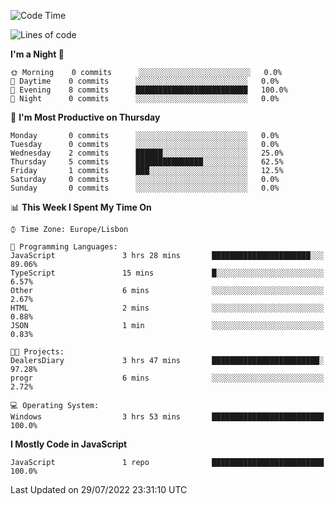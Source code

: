 <!--START_SECTION:waka-->
![Code Time](http://img.shields.io/badge/Code%20Time-3%20hrs%2053%20mins-blue)

![Lines of code](https://img.shields.io/badge/From%20Hello%20World%20I%27ve%20Written-30%20Thousand%20lines%20of%20code-blue)

**I'm a Night 🦉** 

```text
🌞 Morning    0 commits      ░░░░░░░░░░░░░░░░░░░░░░░░░   0.0% 
🌆 Daytime    0 commits      ░░░░░░░░░░░░░░░░░░░░░░░░░   0.0% 
🌃 Evening    8 commits      █████████████████████████   100.0% 
🌙 Night      0 commits      ░░░░░░░░░░░░░░░░░░░░░░░░░   0.0%

```
📅 **I'm Most Productive on Thursday** 

```text
Monday       0 commits      ░░░░░░░░░░░░░░░░░░░░░░░░░   0.0% 
Tuesday      0 commits      ░░░░░░░░░░░░░░░░░░░░░░░░░   0.0% 
Wednesday    2 commits      ██████░░░░░░░░░░░░░░░░░░░   25.0% 
Thursday     5 commits      ███████████████░░░░░░░░░░   62.5% 
Friday       1 commits      ███░░░░░░░░░░░░░░░░░░░░░░   12.5% 
Saturday     0 commits      ░░░░░░░░░░░░░░░░░░░░░░░░░   0.0% 
Sunday       0 commits      ░░░░░░░░░░░░░░░░░░░░░░░░░   0.0%

```


📊 **This Week I Spent My Time On** 

```text
⌚︎ Time Zone: Europe/Lisbon

💬 Programming Languages: 
JavaScript               3 hrs 28 mins       ██████████████████████░░░   89.06% 
TypeScript               15 mins             █░░░░░░░░░░░░░░░░░░░░░░░░   6.57% 
Other                    6 mins              ░░░░░░░░░░░░░░░░░░░░░░░░░   2.67% 
HTML                     2 mins              ░░░░░░░░░░░░░░░░░░░░░░░░░   0.88% 
JSON                     1 min               ░░░░░░░░░░░░░░░░░░░░░░░░░   0.83%

🐱‍💻 Projects: 
DealersDiary             3 hrs 47 mins       ████████████████████████░   97.28% 
progr                    6 mins              ░░░░░░░░░░░░░░░░░░░░░░░░░   2.72%

💻 Operating System: 
Windows                  3 hrs 53 mins       █████████████████████████   100.0%

```

**I Mostly Code in JavaScript** 

```text
JavaScript               1 repo              █████████████████████████   100.0%

```



 Last Updated on 29/07/2022 23:31:10 UTC
<!--END_SECTION:waka-->
